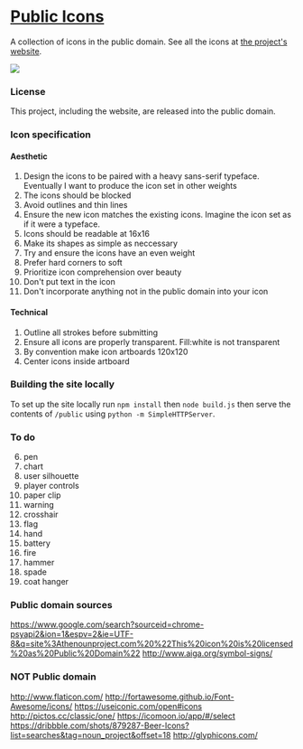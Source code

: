 # [Public Icons](http://publicicons.org)

A collection of icons in the public domain. See all the icons at [the project's website](http://publicicons.org).

[![](http://i.imgur.com/OWu3CJz.png)](http://publicicons.org)

### License

This project, including the website, are released into the public domain.

### Icon specification

#### Aesthetic 

1. Design the icons to be paired with a heavy sans-serif typeface. Eventually I want to produce the icon set in other weights
2. The icons should be blocked
3. Avoid outlines and thin lines 
4. Ensure the new icon matches the existing icons. Imagine the icon set as if it were a typeface.
5. Icons should be readable at 16x16
6. Make its shapes as simple as neccessary
7. Try and ensure the icons have an even weight
8. Prefer hard corners to soft
9. Prioritize icon comprehension over beauty
10. Don't put text in the icon
11. Don't incorporate anything not in the public domain into your icon

#### Technical

1. Outline all strokes before submitting
2. Ensure all icons are properly transparent. Fill:white is not transparent
3. By convention make icon artboards 120x120
4. Center icons inside artboard

### Building the site locally

To set up the site locally run ```npm install``` then ```node build.js``` then serve the contents of ```/public``` using ```python -m SimpleHTTPServer```.

### To do

6. pen
7. chart
19. user silhouette
20. player controls
21. paper clip
23. warning
25. crosshair
26. flag
27. hand
28. battery
29. fire
31. hammer
32. spade
33. coat hanger

### Public domain sources

https://www.google.com/search?sourceid=chrome-psyapi2&ion=1&espv=2&ie=UTF-8&q=site%3Athenounproject.com%20%22This%20icon%20is%20licensed%20as%20Public%20Domain%22
http://www.aiga.org/symbol-signs/

### NOT Public domain

http://www.flaticon.com/
http://fortawesome.github.io/Font-Awesome/icons/
https://useiconic.com/open#icons
http://pictos.cc/classic/one/
https://icomoon.io/app/#/select
https://dribbble.com/shots/879287-Beer-Icons?list=searches&tag=noun_project&offset=18
http://glyphicons.com/

